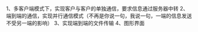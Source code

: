 1、多客户端模式下，实现客户与客户的单独通信，要求信息通过服务器中转
2、端到端的通信，实现并行通信模式（不再是你说一句，我说一句，一端的信息发送不受另一端的影响）
3、实现端到端的文件传输
4、图形界面